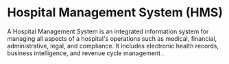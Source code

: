 # Hospital Management System (HMS)
A Hospital Management System is an integrated information system for managing all aspects of a hospital's operations such as medical, financial, administrative, legal, and compliance. It includes electronic health records, business intelligence, and revenue cycle management .
